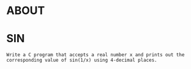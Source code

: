 # ABOUT

# SIN

    Write a C program that accepts a real number x and prints out the corresponding value of sin(1/x) using 4-decimal places.